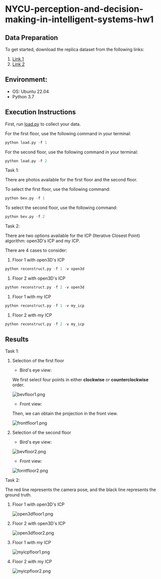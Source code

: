 # NYCU-perception-and-decision-making-in-intelligent-systems-hw1


## Data Preparation

To get started, download the replica dataset from the following links:

1. [Link 1](https://drive.google.com/file/d/1zHA2AYRtJOmlRaHNuXOvC_OaVxHe56M4/view?usp=sharing)
2. [Link 2](https://github.com/facebookresearch/Replica-Dataset)

## Environment:

- OS: Ubuntu 22.04
- Python 3.7

## Execution Instructions

First, run [load.py](http://load.py/) to collect your data.

For the first floor, use the following command in your terminal:

```python
python load.py -f 1

```

For the second floor, use the following command in your terminal:

```python
python load.py -f 2

```

Task 1:

There are photos available for the first floor and the second floor.

To select the first floor, use the following command:

```python
python bev.py -f 1

```

To select the second floor, use the following command:

```python
python bev.py -f 2

```

Task 2:

There are two options available for the ICP (Iterative Closest Point) algorithm: open3D's ICP and my ICP.

There are 4 cases to consider:

1. Floor 1 with open3D's ICP

```python
python reconstruct.py -f 1 -v open3d

```

1. Floor 2 with open3D's ICP

```python
python reconstruct.py -f 2 -v open3d

```

1. Floor 1 with my ICP

```python
python reconstruct.py -f 1 -v my_icp

```

1. Floor 2 with my ICP

```python
python reconstruct.py -f 2 -v my_icp

```

## Results

Task 1:

1. Selection of the first floor
    - Bird's eye view:
    
    We first select four points in either **clockwise** or **counterclockwise** order.
    
    ![bevfloor1.png]([HW1%20dc37153454134aa6b3b831fa28288166/bevfloor1.png](https://github.com/randy2332/NYCU-perception-and-decision-making-in-intelligent-systems-hw1/blob/main/bevfloor1.png))
    
    - Front view:
    
    Then, we can obtain the projection in the front view.
    
    ![frontfloor1.png](HW1%20dc37153454134aa6b3b831fa28288166/frontfloor1.png)
    
2. Selection of the second floor
    - Bird's eye view:
    
    ![bevfloor2.png](HW1%20dc37153454134aa6b3b831fa28288166/bevfloor2.png)
    
    - Front view:
    
    ![forntfloor2.png](HW1%20dc37153454134aa6b3b831fa28288166/forntfloor2.png)
    

Task 2:

The red line represents the camera pose, and the black line represents the ground truth.

1. Floor 1 with open3D's ICP
    
    ![open3dfloor1.png](HW1%20dc37153454134aa6b3b831fa28288166/open3dfloor1.png)
    
2. Floor 2 with open3D's ICP
    
    ![open3dfloor2.png](HW1%20dc37153454134aa6b3b831fa28288166/open3dfloor2.png)
    
3. Floor 1 with my ICP
    
    ![myicpfloor1.png](HW1%20dc37153454134aa6b3b831fa28288166/myicpfloor1.png)
    
4. Floor 2 with my ICP
    
    ![myicpfloor2.png](HW1%20dc37153454134aa6b3b831fa28288166/myicpfloor2.png)
